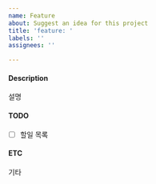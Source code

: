 ```yaml
---
name: Feature
about: Suggest an idea for this project
title: 'feature: '
labels: ''
assignees: ''

---
```


#### Description
설명

#### TODO
* [ ] 할일 목록

#### ETC
기타

